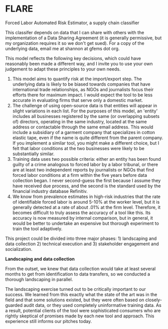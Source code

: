 # FLARE
Forced Labor Automated Risk Estimator, a supply chain classifier

This classifer depends on data that I can share with others with the implementation of a Data Sharing Agreement (it is generally permissive, but my organization requires it so we don't get sued). For a copy of the underlying data, email me at shannon at gfems dot org.

This model reflects the following key decisions, which could have reasonably been made a different way, and I invite you to use your own judgement to adapt these principles to your own needs.

1. This model aims to quantify risk at the import/export step. The underlying data is likely to be biased towards companies that have international trade relationships, as NGOs and journalists focus their efforts there for maximum impact. I would expect the tool to be less accurate in evaluating firms that serve only a domestic market.
2. The challenge of using open-source data is that entities will appear in slight variations in each list. For the purposes of this model, an 'entity' includes all businesses registered by the same (or overlapping subsets of) directors, operating in the same industry, located at the same address or contactable through the same email address. This would include a subsidiary of a garment company that specializes in cotton elastic tape, even if the name is quite different from the parent company. If you implement a similar tool, you might make a different choice, but I felt that labor conditions at the two businesses were likely to be substantially similar.
3. Training data uses two possible criteria: either an entity has been found guilty of a crime analogous to forced labor by a labor tribunal, or there are at least two independent reports by journalists or NGOs that find forced labor conditions at a firm within the five years before data collection began. I never second-guess the first because I assume they have received due process, and the second is the standard used by the financial industry database Refinitiv.
4. We know from prevalence estimates in high-risk industries that the rate of identifiable forced labor is around 5-10% at the worker level, but it is generally detected at a rate of about .01% at the firm level. Therefore, it becomes difficult to truly assess the accuracy of a tool like this. Its accuracy is now measured by internal comparison, but in general, it would be better to undertake an expensive but thorough experiment to train the tool adaptively.

This project could be divided into three major phases: 1) landscaping and data collection 2) technical execution and 3) stakeholder engagement and socialization. 

<b>Landscaping and data collection</b>

From the outset, we knew that data collection would take at least several months to get from identification to data transfers, so we conducted a thorough landscaping in parallel. 

The landscaping exercise turned out to be critically important to our success. We learned from this exactly what the state of the art was in the field and that some solutions existed, but they were often based on closely-guarded audit data, or they used completely uninformative training data. As a result, potential clients of the tool were sophisticated consumers who are rightly skeptical of promises made by each new tool and approach. This experience still informs our pitches today.
